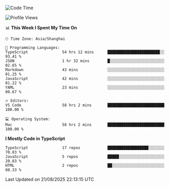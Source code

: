 <!--START_SECTION:waka-->
![Code Time](http://img.shields.io/badge/Code%20Time-8%2C181%20hrs%2054%20mins-blue)

![Profile Views](http://img.shields.io/badge/Profile%20Views-1-blue)

📊 **This Week I Spent My Time On** 

```text
🕑︎ Time Zone: Asia/Shanghai

💬 Programming Languages: 
TypeScript               54 hrs 12 mins      ███████████████████████░░   93.41 % 
JSON                     1 hr 32 mins        █░░░░░░░░░░░░░░░░░░░░░░░░   02.65 % 
Markdown                 43 mins             ░░░░░░░░░░░░░░░░░░░░░░░░░   01.25 % 
JavaScript               42 mins             ░░░░░░░░░░░░░░░░░░░░░░░░░   01.22 % 
YAML                     23 mins             ░░░░░░░░░░░░░░░░░░░░░░░░░   00.67 % 

🔥 Editors: 
VS Code                  58 hrs 2 mins       █████████████████████████   100.00 % 

💻 Operating System: 
Mac                      58 hrs 2 mins       █████████████████████████   100.00 % 
```

**I Mostly Code in TypeScript** 

```text
TypeScript               17 repos            ██████████████████░░░░░░░   70.83 % 
JavaScript               5 repos             █████░░░░░░░░░░░░░░░░░░░░   20.83 % 
HTML                     2 repos             ██░░░░░░░░░░░░░░░░░░░░░░░   08.33 % 
```




 Last Updated on 21/08/2025 22:13:15 UTC
<!--END_SECTION:waka-->
